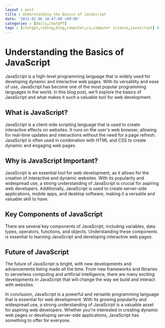 ```yaml
---
layout : post
title : Understanding the Basics of JavaScript
date: '2023-02-06 10:47:00 +09:00'
categories : [Daily,ChatGPT]
tags : [chatgpt,coding,blog,computer,cs,computer science,javascript] #소문자만 가능
---
```


# Understanding the Basics of JavaScript

JavaScript is a high-level programming language that is widely used for developing dynamic and interactive web pages. With its versatility and ease of use, JavaScript has become one of the most popular programming languages in the world. In this blog post, we'll explore the basics of JavaScript and what makes it such a valuable tool for web development.

## What is JavaScript?

JavaScript is a client-side scripting language that is used to create interactive effects on websites. It runs on the user's web browser, allowing for real-time updates and interactions without the need for a page refresh. JavaScript is often used in combination with HTML and CSS to create dynamic and engaging web pages.

## Why is JavaScript Important?

JavaScript is an essential tool for web development, as it allows for the creation of interactive and dynamic websites. With its popularity and widespread use, a strong understanding of JavaScript is crucial for aspiring web developers. Additionally, JavaScript is used to create server-side applications, mobile apps, and desktop software, making it a versatile and valuable skill to have.

## Key Components of JavaScript

There are several key components of JavaScript, including variables, data types, operators, functions, and objects. Understanding these components is essential to learning JavaScript and developing interactive web pages.

## Future of JavaScript

The future of JavaScript is bright, with new developments and advancements being made all the time. From new frameworks and libraries to serverless computing and artificial intelligence, there are many exciting developments in JavaScript that will change the way we build and interact with websites.

In conclusion, JavaScript is a powerful and versatile programming language that is essential for web development. With its growing popularity and widespread use, a strong understanding of JavaScript is a valuable asset for aspiring web developers. Whether you're interested in creating dynamic web pages or developing server-side applications, JavaScript has something to offer for everyone.
